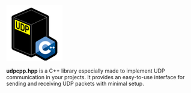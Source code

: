 <img src="./images/udpcpp_logo_public.png" alt="udpcpp_logo_public" width="150" style="margin-right: 15px;">
<p><b>udpcpp.hpp</b> is a C++ library especially made to implement UDP communication in your projects. It provides an easy-to-use interface for sending and receiving UDP packets with minimal setup.
